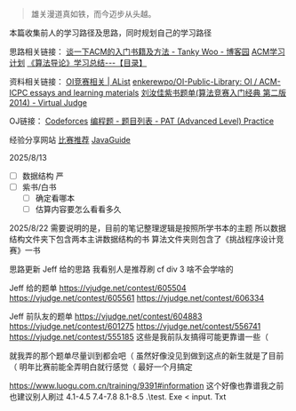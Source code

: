 > 雄关漫道真如铁，而今迈步从头越。

本篇收集前人的学习路径及思路，同时规划自己的学习路径

思路相关链接：
[谈一下ACM的入门书籍及方法 - Tanky Woo - 博客园](https://www.cnblogs.com/tanky_woo/archive/2011/06/08/2075613.html)
[ACM学习计划](https://gist.github.com/dodola/6227480)
[《算法导论》学习总结---【目录】](http://www.wutianqi.com/blog/2403.html)

资料相关链接：
[OI竞赛相关 | AList](https://d.roj.ac.cn/%E4%B9%A6%E7%B1%8D/OI%E7%AB%9E%E8%B5%9B%E7%9B%B8%E5%85%B3)
[enkerewpo/OI-Public-Library: OI / ACM-ICPC essays and learning materials](https://github.com/enkerewpo/OI-Public-Library)
[刘汝佳紫书题单(算法竞赛入门经典 第二版 2014) - Virtual Judge](https://vjudge.net/article/45)


OJ链接：
[Codeforces](https://codeforces.com/)
[编程题 - 题目列表 - PAT (Advanced Level) Practice](https://pintia.cn/problem-sets/994805342720868352/exam/problems/type/7?page=1)

经验分享网站
[比赛推荐](https://javaguide.cn/high-quality-technical-articles/programmer/high-value-certifications-for-programmers.html)
[JavaGuide](https://javaguide.cn/)


2025/8/13
- [ ] 数据结构 严
- [ ] 紫书/白书
	- [ ] 确定看哪本
	- [ ] 估算内容要怎么看看多久

2025/8/22
需要说明的是，目前的笔记整理逻辑是按照所学书本的主题
所以数据结构文件夹下包含两本主讲数据结构的书
算法文件夹则包含了《挑战程序设计竞赛》一书

思路更新
Jeff 给的思路
我看别人是推荐刷 cf div 3 啥不会学啥的

Jeff 给的题单
https://vjudge.net/contest/605504
https://vjudge.net/contest/605561
https://vjudge.net/contest/606334

Jeff 前队友的题单
https://vjudge.net/contest/604883
https://vjudge.net/contest/601275
https://vjudge.net/contest/556741
https://vjudge.net/contest/555185
这些是我前队友搞得可能更靠谱一些（

就我弄的那个题单尽量训到都会吧（
虽然好像没见到做到这点的新生就是了目前（
明年比赛前能全弄明白就行感觉（
最好一个月搞定

https://www.luogu.com.cn/training/9391#information
这个好像也靠谱我之前也建议别人刷过
4.1-4.5
7.4-7.8
8.1-8.5
.\test. Exe < input. Txt